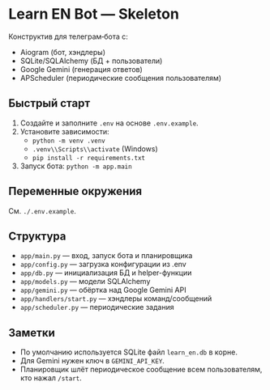 # Learn EN Bot — Skeleton

Конструктив для телеграм‑бота с:
- Aiogram (бот, хэндлеры)
- SQLite/SQLAlchemy (БД + пользователи)
- Google Gemini (генерация ответов)
- APScheduler (периодические сообщения пользователям)

## Быстрый старт

1) Создайте и заполните `.env` на основе `.env.example`.
2) Установите зависимости:
   - `python -m venv .venv`
   - `.venv\\Scripts\\activate` (Windows)
   - `pip install -r requirements.txt`
3) Запуск бота: `python -m app.main`

## Переменные окружения
См. `./.env.example`.

## Структура
- `app/main.py` — вход, запуск бота и планировщика
- `app/config.py` — загрузка конфигурации из .env
- `app/db.py` — инициализация БД и helper-функции
- `app/models.py` — модели SQLAlchemy
- `app/gemini.py` — обёртка над Google Gemini API
- `app/handlers/start.py` — хэндлеры команд/сообщений
- `app/scheduler.py` — периодические задания

## Заметки
- По умолчанию используется SQLite файл `learn_en.db` в корне.
- Для Gemini нужен ключ в `GEMINI_API_KEY`.
- Планировщик шлёт периодическое сообщение всем пользователям, кто нажал `/start`.
